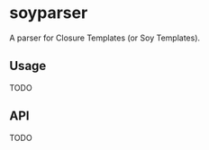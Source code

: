 soyparser
===================================

A parser for Closure Templates (or Soy Templates).

## Usage

TODO

## API

TODO